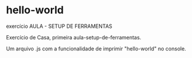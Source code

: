 # hello-world
exercício AULA - SETUP DE FERRAMENTAS  

Exercício de Casa, primeira aula-setup-de-ferramentas.

Um arquivo .js com a funcionalidade de imprimir "hello-world" no console.